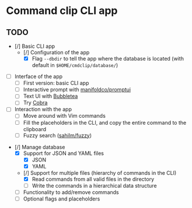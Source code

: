 # Command clip CLI app


## TODO
- [/] Basic CLI app
    - [/] Configuration of the app
        - [x] Flag `--dbdir` to tell the app where the database is located (with default in `$HOME/cmdclip/database/`)
- [ ] Interface of the app
    - [ ] First version: basic CLI app
    - [ ] Interactive prompt with [manifoldco/promptui](https://github.com/manifoldco/promptui)
    - [ ] Text UI with [Bubbletea](https://github.com/charmbracelet/bubbletea)
    - [ ] Try [Cobra](https://github.com/spf13/cobra)
- [ ] Interaction with the app
    - [ ] Move around with Vim commands
    - [ ] Fill the placeholders in the CLI, and copy the entire command to the clipboard
    - [ ] Fuzzy search ([sahilm/fuzzy](https://github.com/sahilm/fuzzy))
- [/] Manage database
    - [x] Support for JSON and YAML files
        - [x] JSON
        - [x] YAML
    - [/] Support for multiple files (hierarchy of commands in the CLI)
        - [x] Read commands from all valid files in the directory
        - [ ] Write the commands in a hierarchical data structure
    - [ ] Functionality to add/remove commands
    - [ ] Optional flags and placeholders
